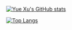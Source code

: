 [![Yue Xu's GitHub stats](https://github-readme-stats.vercel.app/api?username=yuexu-98)](https://github.com/yuexu-98)

[![Top Langs](https://github-readme-stats.vercel.app/api/top-langs/?username=yuexu-98&layout=compact)](https://github.com/yuexu-98/)
